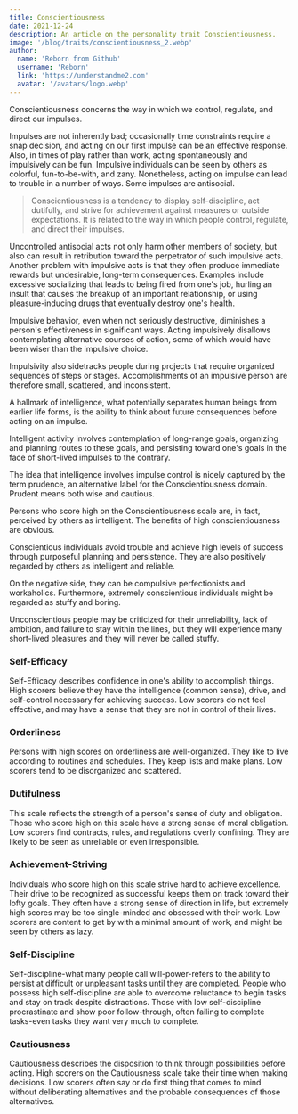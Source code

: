```yaml
---
title: Conscientiousness
date: 2021-12-24
description: An article on the personality trait Conscientiousness.
image: '/blog/traits/conscientiousness_2.webp'
author:
  name: 'Reborn from Github'
  username: 'Reborn'
  link: 'https://understandme2.com'
  avatar: '/avatars/logo.webp'
---
```


Conscientiousness concerns the way in which we control, regulate, and direct our impulses.

Impulses are not inherently bad; occasionally time constraints require a snap decision, and acting on our first impulse can be an effective response. Also, in times of play rather than work, acting spontaneously and impulsively can be fun. Impulsive individuals can be seen by others as colorful, fun-to-be-with, and zany. Nonetheless, acting on impulse can lead to trouble in a number of ways. Some impulses are antisocial.

> Conscientiousness is a tendency to display self-discipline, act dutifully, and strive for achievement against measures or outside expectations. It is related to the way in which people control, regulate, and direct their impulses.

Uncontrolled antisocial acts not only harm other members of society, but also can result in retribution toward the perpetrator of such impulsive acts.
Another problem with impulsive acts is that they often produce immediate rewards but undesirable, long-term consequences.
Examples include excessive socializing that leads to being fired from one's job, hurling an insult that causes the breakup of an important relationship, or using pleasure-inducing drugs that eventually destroy one's health.

Impulsive behavior, even when not seriously destructive, diminishes a person's effectiveness in significant ways. Acting impulsively disallows contemplating alternative courses of action, some of which would have been wiser than the impulsive choice.

Impulsivity also sidetracks people during projects that require organized sequences of steps or stages. Accomplishments of an impulsive person are therefore small, scattered, and inconsistent.

A hallmark of intelligence, what potentially separates human beings from earlier life forms, is the ability to think about future consequences before acting on an impulse.

Intelligent activity involves contemplation of long-range goals, organizing and planning routes to these goals, and persisting toward one's goals in the face of short-lived impulses to the contrary.

The idea that intelligence involves impulse control is nicely captured by the term prudence, an alternative label for the Conscientiousness domain. Prudent means both wise and cautious.

Persons who score high on the Conscientiousness scale are, in fact, perceived by others as intelligent. The benefits of high conscientiousness are obvious.

Conscientious individuals avoid trouble and achieve high levels of success through purposeful planning and persistence. They are also positively regarded by others as intelligent and reliable.

On the negative side, they can be compulsive perfectionists and workaholics. Furthermore, extremely conscientious individuals might be regarded as stuffy and boring.

Unconscientious people may be criticized for their unreliability, lack of ambition, and failure to stay within the lines, but they will experience many short-lived pleasures and they will never be called stuffy.

### Self-Efficacy

Self-Efficacy describes confidence in one's ability to accomplish things. High scorers believe they have the intelligence (common sense), drive, and self-control necessary for achieving success. Low scorers do not feel effective, and may have a sense that they are not in control of their lives.

### Orderliness

Persons with high scores on orderliness are well-organized. They like to live according to routines and schedules. They keep lists and make plans. Low scorers tend to be disorganized and scattered.

### Dutifulness

This scale reflects the strength of a person's sense of duty and obligation. Those who score high on this scale have a strong sense of moral obligation. Low scorers find contracts, rules, and regulations overly confining. They are likely to be seen as unreliable or even irresponsible.

### Achievement-Striving

Individuals who score high on this scale strive hard to achieve excellence. Their drive to be recognized as successful keeps them on track toward their lofty goals. They often have a strong sense of direction in life, but extremely high scores may be too single-minded and obsessed with their work. Low scorers are content to get by with a minimal amount of work, and might be seen by others as lazy.

### Self-Discipline

Self-discipline-what many people call will-power-refers to the ability to persist at difficult or unpleasant tasks until they are completed. People who possess high self-discipline are able to overcome reluctance to begin tasks and stay on track despite distractions. Those with low self-discipline procrastinate and show poor follow-through, often failing to complete tasks-even tasks they want very much to complete.

### Cautiousness

Cautiousness describes the disposition to think through possibilities before acting. High scorers on the Cautiousness scale take their time when making decisions. Low scorers often say or do first thing that comes to mind without deliberating alternatives and the probable consequences of those alternatives.
